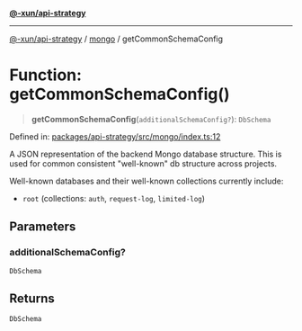 [**@-xun/api-strategy**](../../README.md)

***

[@-xun/api-strategy](../../README.md) / [mongo](../README.md) / getCommonSchemaConfig

# Function: getCommonSchemaConfig()

> **getCommonSchemaConfig**(`additionalSchemaConfig?`): `DbSchema`

Defined in: [packages/api-strategy/src/mongo/index.ts:12](https://github.com/Xunnamius/api-utils/blob/60a2178cffe0885ecc2a390e9b6bc795373b5e0b/packages/api-strategy/src/mongo/index.ts#L12)

A JSON representation of the backend Mongo database structure. This is used
for common consistent "well-known" db structure across projects.

Well-known databases and their well-known collections currently include:
  - `root` (collections: `auth`, `request-log`, `limited-log`)

## Parameters

### additionalSchemaConfig?

`DbSchema`

## Returns

`DbSchema`
